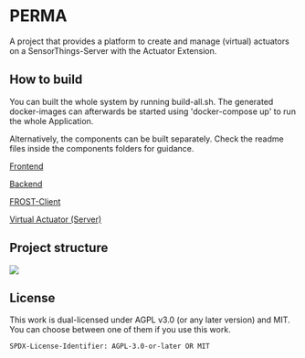 # PERMA
A project that provides a platform to create and manage (virtual) actuators on a SensorThings-Server with the Actuator Extension.

## How to build
You can built the whole system by running build-all.sh. The generated docker-images can afterwards be started using 'docker-compose up' to run the whole Application.

Alternatively, the components can be built separately. Check the readme files inside the components folders for guidance.

[Frontend](frontend/README.md)

[Backend](backend/Readme.md)

[FROST-Client](FROST-Client/Readme.md)

[Virtual Actuator (Server)](virtueller-aktor%20+%20virtueller%20Aktor-Server/README.md)

## Project structure
![](Systemmodell.png)

## License

This work is dual-licensed under AGPL v3.0 (or any later version) and MIT.
You can choose between one of them if you use this work.

`SPDX-License-Identifier: AGPL-3.0-or-later OR MIT`
